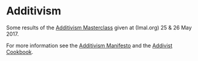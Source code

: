 # Additivism

Some results of the [Additivism Masterclass](https://docs.google.com/presentation/d/1zDGqoAnj2MhMBiOX0ClwaPSHnB7CIv1Liiuu0FB1cRA/edit?usp=sharing) given at (Imal.org) 25 & 26 May 2017.

For more information see the [Additivism Manifesto](http://additivism.org/manifesto) and the [Addivist Cookbook](http://additivism.org/cookbook).
